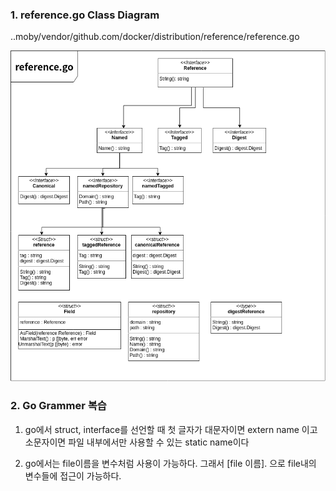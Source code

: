 
### 1. reference.go Class Diagram

..moby/vendor/github.com/docker/distribution/reference/reference.go



![reference.go diagram](https://github.com/ALGOSOPT/DockerConcept/blob/master/picture/reference.go.png)



### 2. Go Grammer 복습

1) go에서 struct, interface를 선언할 때 첫 글자가 대문자이면 extern name 이고 소문자이면 파일 내부에서만 사용할 수 있는 static name이다

2) go에서는 file이름을 변수처럼 사용이 가능하다. 그래서 [file 이름]. 으로 file내의 변수들에 접근이 가능하다. 
